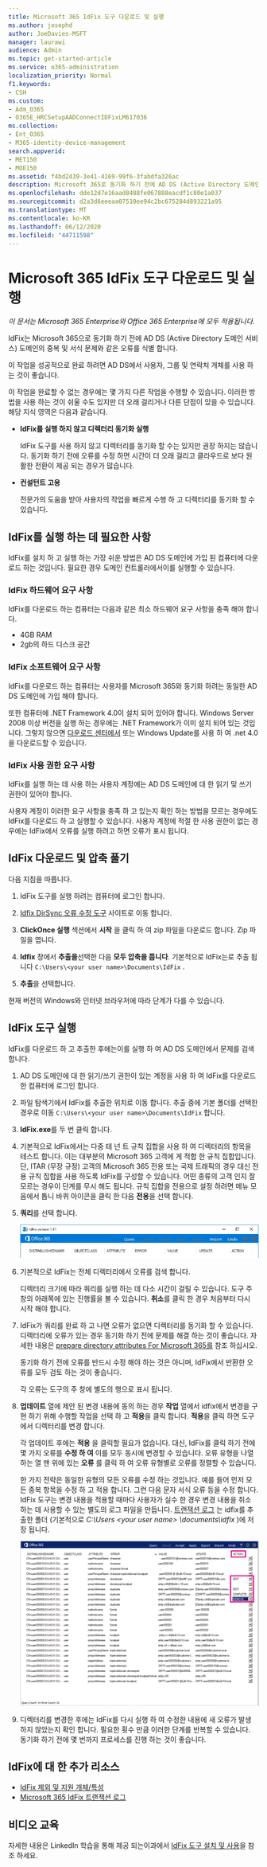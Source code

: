 ```yaml
---
title: Microsoft 365 IdFix 도구 다운로드 및 실행
ms.author: josephd
author: JoeDavies-MSFT
manager: laurawi
audience: Admin
ms.topic: get-started-article
ms.service: o365-administration
localization_priority: Normal
f1.keywords:
- CSH
ms.custom:
- Adm_O365
- O365E_HRCSetupAADConnectIDFixLM617036
ms.collection:
- Ent_O365
- M365-identity-device-management
search.appverid:
- MET150
- MOE150
ms.assetid: f4bd2439-3e41-4169-99f6-3fabdfa326ac
description: Microsoft 365로 동기화 하기 전에 AD DS (Active Directory 도메인 서비스)를 정리 하는 데 도움이 되는 Microsoft 365 IdFix 도구를 다운로드 하 고 실행 하는 방법을 설명 합니다.
ms.openlocfilehash: dde12d7e16aad8488fe067888eacdf1c80e1a037
ms.sourcegitcommit: d2a3d6eeeaa07510ee94c2bc675284d893221a95
ms.translationtype: MT
ms.contentlocale: ko-KR
ms.lasthandoff: 06/12/2020
ms.locfileid: "44711598"
---
```

# <a name="download-and-run-the-microsoft-365-idfix-tool"></a>Microsoft 365 IdFix 도구 다운로드 및 실행

*이 문서는 Microsoft 365 Enterprise와 Office 365 Enterprise에 모두 적용됩니다.*

IdFix는 Microsoft 365으로 동기화 하기 전에 AD DS (Active Directory 도메인 서비스) 도메인의 중복 및 서식 문제와 같은 오류를 식별 합니다. 
  
이 작업을 성공적으로 완료 하려면 AD DS에서 사용자, 그룹 및 연락처 개체를 사용 하는 것이 좋습니다.
  
이 작업을 완료할 수 없는 경우에는 몇 가지 다른 작업을 수행할 수 있습니다. 이러한 방법을 사용 하는 것이 쉬울 수도 있지만 더 오래 걸리거나 다른 단점이 있을 수 있습니다. 해당 지식 영역은 다음과 같습니다.
  
- **IdFix를 실행 하지 않고 디렉터리 동기화 실행** 

  IdFix 도구를 사용 하지 않고 디렉터리를 동기화 할 수는 있지만 권장 하지는 않습니다. 동기화 하기 전에 오류를 수정 하면 시간이 더 오래 걸리고 클라우드로 보다 원활한 전환이 제공 되는 경우가 많습니다. 

- **컨설턴트 고용** 

  전문가의 도움을 받아 사용자의 작업을 빠르게 수행 하 고 디렉터리를 동기화 할 수 있습니다. 
    
## <a name="what-you-need-to-run-idfix"></a>IdFix를 실행 하는 데 필요한 사항

IdFix를 설치 하 고 실행 하는 가장 쉬운 방법은 AD DS 도메인에 가입 된 컴퓨터에 다운로드 하는 것입니다. 필요한 경우 도메인 컨트롤러에서이를 실행할 수 있습니다.
  
### <a name="idfix-hardware-requirements"></a>IdFix 하드웨어 요구 사항

IdFix를 다운로드 하는 컴퓨터는 다음과 같은 최소 하드웨어 요구 사항을 충족 해야 합니다.
  
- 4GB RAM
- 2gb의 하드 디스크 공간
   
### <a name="idfix-software-requirements"></a>IdFix 소프트웨어 요구 사항

IdFix를 다운로드 하는 컴퓨터는 사용자를 Microsoft 365와 동기화 하려는 동일한 AD DS 도메인에 가입 해야 합니다. 

또한 컴퓨터에 .NET Framework 4.0이 설치 되어 있어야 합니다. Windows Server 2008 이상 버전을 실행 하는 경우에는 .NET Framework가 이미 설치 되어 있는 것입니다. 그렇지 않으면 [다운로드 센터에서](https://go.microsoft.com/fwlink/p/?LinkId=400475) 또는 Windows Update를 사용 하 여 .net 4.0을 다운로드할 수 있습니다. 
  
### <a name="idfix-permissions-requirements"></a>IdFix 사용 권한 요구 사항

IdFix를 실행 하는 데 사용 하는 사용자 계정에는 AD DS 도메인에 대 한 읽기 및 쓰기 권한이 있어야 합니다.
  
사용자 계정이 이러한 요구 사항을 충족 하 고 있는지 확인 하는 방법을 모르는 경우에도 IdFix를 다운로드 하 고 실행할 수 있습니다. 사용자 계정에 적절 한 사용 권한이 없는 경우에는 IdFix에서 오류를 실행 하려고 하면 오류가 표시 됩니다.
  
## <a name="download-and-extract-idfix"></a>IdFix 다운로드 및 압축 풀기

다음 지침을 따릅니다. 
  
1. IdFix 도구를 실행 하려는 컴퓨터에 로그인 합니다.
    
2. [Idfix DirSync 오류 수정 도구](https://github.com/microsoft/idfix) 사이트로 이동 합니다.
    
3. **ClickOnce 실행** 섹션에서 **시작** 을 클릭 하 여 zip 파일을 다운로드 합니다. Zip 파일을 엽니다.
    
4. **Idfix** 창에서 **추출을**선택한 다음 **모두 압축을 풉니다**. 기본적으로 IdFix는로 추출 됩니다 `C:\Users\<your user name>\Documents\IdFix` . 
    
5. **추출**을 선택합니다.

현재 버전의 Windows와 인터넷 브라우저에 따라 단계가 다를 수 있습니다.
    
## <a name="run-the-idfix-tool"></a>IdFix 도구 실행

IdFix를 다운로드 하 고 추출한 후에는이를 실행 하 여 AD DS 도메인에서 문제를 검색 합니다.
  
1. AD DS 도메인에 대 한 읽기/쓰기 권한이 있는 계정을 사용 하 여 IdFix를 다운로드 한 컴퓨터에 로그인 합니다.
    
2. 파일 탐색기에서 IdFix를 추출한 위치로 이동 합니다. 추출 중에 기본 폴더를 선택한 경우로 이동 `C:\Users\<your user name>\Documents\IdFix` 합니다. 
    
3. **IdFix.exe**를 두 번 클릭 합니다. 
  
4. 기본적으로 IdFix에서는 다중 테 넌 트 규칙 집합을 사용 하 여 디렉터리의 항목을 테스트 합니다. 이는 대부분의 Microsoft 365 고객에 게 적합 한 규칙 집합입니다. 단, ITAR (무장 규정) 고객의 Microsoft 365 전용 또는 국제 트래픽의 경우 대신 전용 규칙 집합을 사용 하도록 IdFix를 구성할 수 있습니다. 어떤 종류의 고객 인지 잘 모르는 경우이 단계를 무시 해도 됩니다. 규칙 집합을 전용으로 설정 하려면 메뉴 모음에서 톱니 바퀴 아이콘을 클릭 한 다음 **전용**을 선택 합니다.
    
5. **쿼리**를 선택 합니다.
    
    ![IdFix에서 쿼리를 선택 합니다.](media/a07a7aa7-d0ac-4817-8757-946019813a57.JPG)
  
6. 기본적으로 IdFix는 전체 디렉터리에서 오류를 검색 합니다.
    
    디렉터리 크기에 따라 쿼리를 실행 하는 데 다소 시간이 걸릴 수 있습니다. 도구 주 창의 아래쪽에 있는 진행률을 볼 수 있습니다. **취소**를 클릭 한 경우 처음부터 다시 시작 해야 합니다.
  
7. IdFix가 쿼리를 완료 하 고 나면 오류가 없으면 디렉터리를 동기화 할 수 있습니다. 디렉터리에 오류가 있는 경우 동기화 하기 전에 문제를 해결 하는 것이 좋습니다. 자세한 내용은 [prepare directory attributes For Microsoft 365를](prepare-directory-attributes-for-synch-with-idfix.md) 참조 하십시오.
    
    동기화 하기 전에 오류를 반드시 수정 해야 하는 것은 아니며, IdFix에서 반환한 오류를 모두 검토 하는 것이 좋습니다.
    
    각 오류는 도구의 주 창에 별도의 행으로 표시 됩니다. 
    
8. **업데이트** 열에 제안 된 변경 내용에 동의 하는 경우 **작업** 열에서 idfix에서 변경을 구현 하기 위해 수행할 작업을 선택 하 고 **적용**을 클릭 합니다. **적용**을 클릭 하면 도구에서 디렉터리를 변경 합니다.
    
    각 업데이트 후에는 **적용** 을 클릭할 필요가 없습니다. 대신, IdFix를 클릭 하기 전에 몇 가지 오류를 **수정 하 여** 이를 모두 동시에 변경할 수 있습니다. 오류 유형을 나열 하는 열 맨 위에 있는 **오류** 를 클릭 하 여 오류 유형별로 오류를 정렬할 수 있습니다. 
    
    한 가지 전략은 동일한 유형의 모든 오류를 수정 하는 것입니다. 예를 들어 먼저 모든 중복 항목을 수정 하 고 적용 합니다. 그런 다음 문자 서식 오류 등을 수정 합니다. IdFix 도구는 변경 내용을 적용할 때마다 사용자가 실수 한 경우 변경 내용을 취소 하는 데 사용할 수 있는 별도의 로그 파일을 만듭니다. [트랜잭션 로그](idfix-transaction-log.md) 는 idfix를 추출한 폴더 (기본적으로 _C:\Users \<your user name> \documents\idfix_ )에 저장 됩니다. 
    
    ![IdFix에서 오류를 수정.](media/5f051070-652c-4be7-98bf-312295e32371.png)
  
9. 디렉터리를 변경한 후에는 IdFix를 다시 실행 하 여 수정한 내용에 새 오류가 발생 하지 않았는지 확인 합니다. 필요한 횟수 만큼 이러한 단계를 반복할 수 있습니다. 동기화 하기 전에 몇 번까지 프로세스를 진행 하는 것이 좋습니다.
    
## <a name="additional-resources-on-idfix"></a>IdFix에 대 한 추가 리소스 

- [IdFix 제외 및 지원 개체/특성](idfix-excluded-and-supported-objects-and-attributes.md)  
- [Microsoft 365 IdFix 트랜잭션 로그](idfix-transaction-log.md)
    
## <a name="video-training"></a>비디오 교육

자세한 내용은 LinkedIn 학습을 통해 제공 되는이과에서 [IdFix 도구 설치 및 사용](https://support.office.com/article/install-and-use-the-idfix-tool-4d81d73c-f172-4fd5-8542-f601c0c96aa9?ui=en-US&rs=en-US&ad=US)을 참조 하세요.
  

